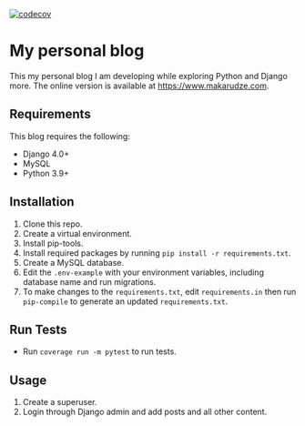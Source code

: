 [![codecov](https://codecov.io/gh/amakarudze/my-first-blog/branch/master/graph/badge.svg?token=WSeKNkk3gx)](https://codecov.io/gh/amakarudze/my-first-blog)

# My personal blog

This my personal blog I am developing while exploring Python and Django more. The online version is available at 
https://www.makarudze.com.

## Requirements
This blog requires the following:
* Django 4.0+ 
* MySQL
* Python 3.9+

## Installation
1. Clone this repo.
2. Create a virtual environment.
3. Install pip-tools.
4. Install required packages by running `pip install -r requirements.txt`.
5. Create a MySQL database. 
6. Edit the `.env-example` with your environment variables, including database name and run migrations.
7. To make changes to the  `requirements.txt`, edit `requirements.in` then run `pip-compile` to generate an updated `requirements.txt`.

## Run Tests
* Run `coverage run -m pytest` to run tests.

## Usage
1. Create a superuser.
2. Login through Django admin and add posts and all other content.
